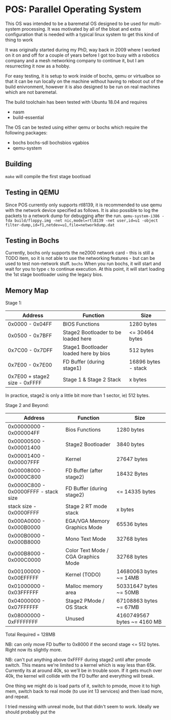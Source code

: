 # POS: Parallel Operating System
This OS was intended to be a baremetal OS designed to be used for 
multi-system processing. It was motivated by all of the bloat and extra
configuration that is needed with a typical linux system to get this
kind of thing to work

It was originally started during my PhD, way back in 2009 where I worked
on it on and off for a couple of years before I got too busy with a 
robotics company and a mesh networking company to continue it, but I am
resurrecting it now as a hobby.

For easy testing, it is setup to work inside of bochs, qemu or
virtualbox so that it can be run locally on the machine without having
to reboot out of the build enivronment, however it is also designed to
be run on real machines which are not baremetal.

The build toolchain has been tested with Ubuntu 18.04 and requires
* nasm
* build-essential

The OS can be tested using either qemu or bochs which require the
following packages:
* bochs bochs-sdl bochsbios vgabios
* qemu-system

## Building 
```make``` will compile the first stage bootload

## Testing in QEMU
Since POS currently only supports rtl8139, it is recommended to use qemu with the network device specified as follows. It is also possible to log the packets to a network dump for debugging after the run.
```qemu-system-i386 -fda build/floppy.img -net nic,model=rtl8139 -net user,id=u1 -object filter-dump,id=f1,netdev=u1,file=networkdump.dat```

## Testing in Bochs
Currently, bochs only supports the ne2000 network card - this is still a TODO item, so it is not able to use the networking features - but can be used to test non-network stuff.
```bochs```
When you run bochs, it will start and wait for you to type ```c``` to
continue execution. At this point, it will start loading the 1st stage
bootloader using the legacy bios.

## Memory Map
Stage 1:

| Address                       | Function                              | Size                |
|-------------------------------|---------------------------------------|---------------------|
| 0x0000 - 0x04FF               | BIOS Functions                        | 1280 bytes          |
| 0x0500 - 0x7BFF               | Stage2 Bootloader to be loaded here   | <= 30464 bytes      |
| 0x7C00 - 0x7DFF               | Stage1 Bootloader loaded here by bios | 512 bytes           |
| 0x7E00 - 0x7E00               | FD Buffer (during stage1)             | 16896 bytes - stack |
| 0x7E00 + stage2 size - 0xFFFF | Stage 1 & Stage 2 Stack               | x bytes             |

In practice, stage2 is only a little bit more than 1 sector, ie) 512 bytes.

Stage 2 and Beyond:

| Address                              | Function                            | Size                        |
|--------------------------------------|-------------------------------------|-----------------------------|
| 0x00000000 - 0x000004FF              | Bios Functions                      | 1280 bytes                  |
| 0x00000500 - 0x00001400              | Stage2 Bootloader                   | 3840 bytes                  |
| 0x00001400 - 0x00007FFF              | Kernel                              | 27647 bytes                 |
| 0x00008000 - 0x0000C800              | FD Buffer (after stage2)            | 18432 Bytes                 |
| 0x0000C800 - 0x0000FFFF - stack size | FD Buffer (during stage2)           | <= 14335 bytes              |
| stack size - 0x0000FFFF              | Stage 2 RT mode stack               | x bytes                     |
| 0x000A0000 - 0x000B0000              | EGA/VGA Memory Graphics Mode        | 65536 bytes                 |
| 0x000B0000 - 0x000B8000              | Mono Text Mode                      | 32768 bytes                 |
| 0x000B8000 - 0x000C0000              | Color Text Mode / CGA Graphics Mode | 32768 bytes                 |
| 0x00100000 - 0x00EFFFFF              | Kernel (TODO)                       | 14680063 bytes ~= 14MB      |
| 0x01000000 - 0x03FFFFFF              | Malloc memory area                  | 50331647 bytes ~= 50MB      |
| 0x04000000 - 0x07FFFFFF              | Stage2 PMode / OS Stack             | 67108863 bytes ~= 67MB      |
| 0x08000000 - 0xFFFFFFFF              | Unused                              | 4160749567 bytes ~= 4160 MB |

Total Required = 128MB

NB: can only move FD buffer to 0x8000 if the second stage <= 512 bytes. Right now its slightly more.

NB: can't put anything above 0xFFFF during stage2 until after pmode switch. This means we're limited to a
kernel which is way less than 65k. Currently its at around 40k, so we'll be in trouble soon. If it gets
much over 40k, the kernel will collide with the FD buffer and everything will break.

One thing we might do is load parts of it, switch to pmode, move it to high mem, switch back to 
real mode (to use int 13 services) and then load more, and repeat.

I tried messing with unreal mode, but that didn't seem to work. Ideally we should probably put the
